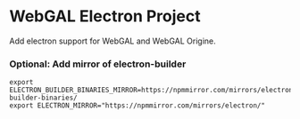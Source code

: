 # WebGAL Electron Project
 Add electron support for WebGAL and WebGAL Origine.
 
### Optional: Add mirror of electron-builder
```
export ELECTRON_BUILDER_BINARIES_MIRROR=https://npmmirror.com/mirrors/electron-builder-binaries/
export ELECTRON_MIRROR="https://npmmirror.com/mirrors/electron/"
```